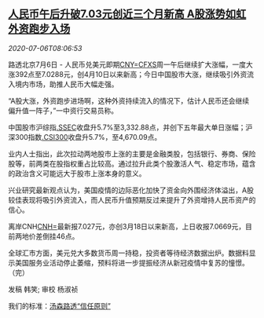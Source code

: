 <!--1594023812000-->
[人民币午后升破7.03元创近三个月新高 A股涨势如虹外资跑步入场](https://cn.reuters.com/article/china-yuan-fx-afternoon-0706-idCNKBS2470TH)
------

<div><i>2020-07-06T08:06:53</i></div><div class="StandardArticleBody_body"><p>路透北京7月6日 - 人民币兑美元即期<a href="/investing/currencies/quote?srcCurr=CNY&destCurr=USD">CNY=CFXS</a>周一午后继续扩大涨幅，一度大涨392点至7.0288元，创4月10日以来新高；今日中国股市大涨，继续吸引外资流入境内市场，助推人民币大幅走强。 </p><p>“A股大涨，外资跑步进场啊，这种外资持续流入的情况下，估计人民币还会继续偏升值一阵子，”一中资行交易员称。 </p><p>中国股市沪综指<a href="/investing/markets/index?symbol=.SSEC">.SSEC</a>收盘升5.7%至3,332.88点，并创下五年最大单日涨幅；沪深300指数<a href="/investing/markets/index?symbol=.CSI300">.CSI300</a>收盘升5.7%，至4,670.09点。 </p><p>业内人士指出，此次拉动两地股市上涨的主要是金融类股，包括银行、券商、保险股等，前两类在股指权重占比较高。通过拉升此类个股激活人气、稳定市场，蕴含的政治含义可能远大于股市上涨本身的意义。 </p><p>兴业研究最新观点认为，美国疫情的边际恶化加快了资金向外围经济体溢出，A股较佳表现将吸引外资流入，而人民币升值预期反过来提升了外资增持人民币资产的信心。 </p><p>离岸CNH<a href="/investing/currencies/quote?srcCurr=CNH&destCurr=USD">CNH=</a>最新报7.027元，亦创3月18日以来新高，上日收报7.0669元，目前两地价差倒挂46点。 </p><p>全球汇市方面，美元兑大多数货币周一持稳，投资者等待经济数据出炉。数据料显示美国服务业活动停止萎缩，预料将进一步提振经济从新冠疫情中复苏的憧憬。（完）  </p><div class="Attribution_container"><div class="Attribution_attribution"><p class="Attribution_content">发稿 韩笑; 审校 杨淑祯 </p></div></div><div class="StandardArticleBody_trustBadgeContainer"><span class="StandardArticleBody_trustBadgeTitle">我们的标准：</span><span class="trustBadgeUrl"><a href="https://www.thomsonreuters.cn/content/dam/openweb/documents/pdf/china/brochures/about-us-1.pdf">汤森路透“信任原则”</a></span></div></div>
